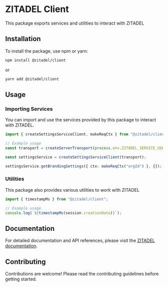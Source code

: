 # ZITADEL Client

This package exports services and utilities to interact with ZITADEL

## Installation

To install the package, use npm or yarn:

```sh
npm install @zitadel/client
```

or

```sh
yarn add @zitadel/client
```

## Usage

### Importing Services

You can import and use the services provided by this package to interact with ZITADEL.

```ts
import { createSettingsServiceClient, makeReqCtx } from "@zitadel/client/v2";

// Example usage
const transport = createServerTransport(process.env.ZITADEL_SERVICE_USER_TOKEN!, { baseUrl: process.env.ZITADEL_API_URL! });

const settingsService = createSettingsServiceClient(transport);

settingsService.getBrandingSettings({ ctx: makeReqCtx("orgId") }, {});
```

### Utilities

This package also provides various utilities to work with ZITADEL

```ts
import { timestampMs } from "@zitadel/client";

// Example usage
console.log(`${timestampMs(session.creationDate)}`);
```

## Documentation

For detailed documentation and API references, please visit the [ZITADEL documentation](https://zitadel.com/docs).

## Contributing

Contributions are welcome! Please read the contributing guidelines before getting started.
